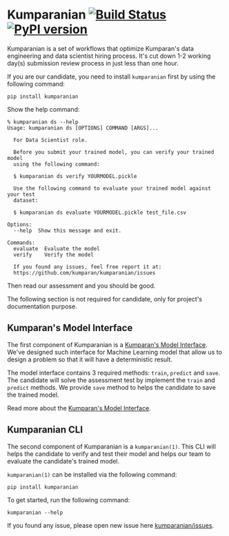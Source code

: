 # Kumparanian [![Build Status](https://travis-ci.org/kumparan/kumparanian.svg?branch=master)](https://travis-ci.org/kumparan/kumparanian) [![PyPI version](https://badge.fury.io/py/kumparanian.svg)](https://badge.fury.io/py/kumparanian)
Kumparanian is a set of workflows that optimize Kumparan's data engineering 
and data scientist hiring process. It's cut down 1-2 working day(s) submission 
review process in just less than one hour. 

If you are our candidate, you need to install `kumparanian` first by using
the following command:

    pip install kumparanian 

Show the help command:

    % kumparanian ds --help
    Usage: kumparanian ds [OPTIONS] COMMAND [ARGS]...

      For Data Scientist role.

      Before you submit your trained model, you can verify your trained model
      using the following command:

      $ kumparanian ds verify YOURMODEL.pickle

      Use the following command to evaluate your trained model against your test
      dataset:

      $ kumparanian ds evaluate YOURMODEL.pickle test_file.csv

    Options:
      --help  Show this message and exit.

    Commands:
      evaluate  Evaluate the model
      verify    Verify the model

      If you found any issues, feel free report it at:
      https://github.com/kumparan/kumparanian/issues

Then read our assessment and you should be good.

The following section is not required for candidate, only for project's
documentation purpose.


## Kumparan's Model Interface
The first component of Kumparanian is a 
[Kumparan's Model Interface](./interface/model.py).
We've designed such interface for Machine Learning model that allow us to 
design a problem so that it will have a deterministic result.

The model interface contains 3 required methods: `train`, `predict` and 
`save`. The candidate will solve the assessment test by implement the `train` 
and `predict` methods. We provide `save` method to helps the candidate to save 
the trained model.

Read more about the [Kumparan's Model Interface](./interface/README.md).


## Kumparanian CLI
The second component of Kumparanian is a `kumparanian(1)`. This CLI will helps
the candidate to verify and test their model and helps our team to evaluate
the candidate's trained model.

`kumparanian(1)` can be installed via the following command:

    pip install kumparanian

To get started, run the following command:

    kumparanian --help



If you found any issue, please open new issue here 
[kumparanian/issues](https://github.com/kumparan/kumparanian/issues).


